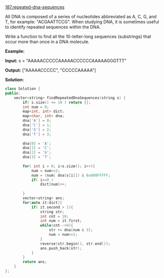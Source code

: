 [187.repeated-dna-sequences](https://leetcode.com/problems/repeated-dna-sequences/)  

All DNA is composed of a series of nucleotides abbreviated as A, C, G, and T, for example: "ACGAATTCCG". When studying DNA, it is sometimes useful to identify repeated sequences within the DNA.

Write a function to find all the 10-letter-long sequences (substrings) that occur more than once in a DNA molecule.

**Example:**

  
**Input:** s = "AAAAACCCCCAAAAACCCCCCAAAAAGGGTTT"
  

  
**Output:** \["AAAAACCCCC", "CCCCCAAAAA"\]  



**Solution:**  

```cpp
class Solution {
public:
    vector<string> findRepeatedDnaSequences(string s) {
        if( s.size() <= 10 ) return {};
        int num = 0;
        map<int, int> dict;
        map<char, int> dna;
        dna['A'] = 0;
        dna['C'] = 1;
        dna['G'] = 2;
        dna['T'] = 3;
        
        dna[0] = 'A';
        dna[1] = 'C';
        dna[2] = 'G';
        dna[3] = 'T';
        
        for( int i = 0; i<s.size(); i++){
            num = num<<2;
            num = (num| dna[s[i]]) & 0x000FFFFF;
            if( i>=9 )
                dict[num]++;
            
        }
        vector<string> ans;
        for(auto it:dict){
            if( it.second > 1){
                string str;
                int cnt = 10;
                int num = it.first;
                while(cnt-->0){
                    str += dna[num & 3];
                    num = num>>2;
                }
                reverse(str.begin(), str.end());
                ans.push_back(str);
            }
        }
        return ans;
    }
};
```
      